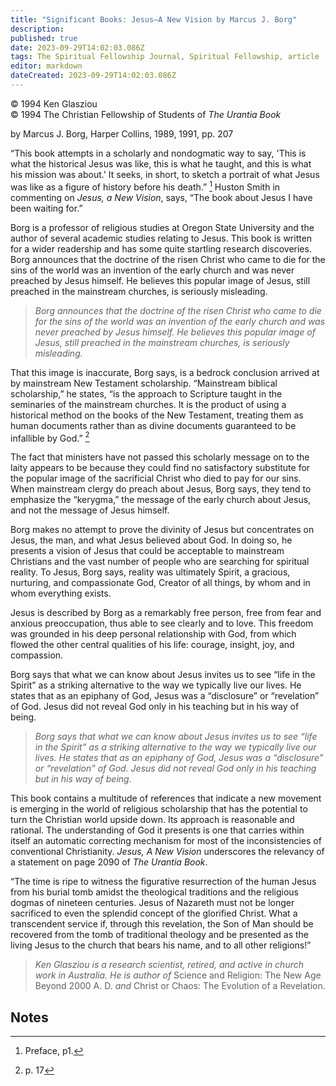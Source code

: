 ```yaml
---
title: "Significant Books: Jesus–A New Vision by Marcus J. Borg"
description: 
published: true
date: 2023-09-29T14:02:03.086Z
tags: The Spiritual Fellowship Journal, Spiritual Fellowship, article
editor: markdown
dateCreated: 2023-09-29T14:02:03.086Z
---
```


<p class="v-card v-sheet theme--light gray lighten-3 px-2">© 1994 Ken Glasziou<br>© 1994 The Christian Fellowship of Students of <i>The Urantia Book</i></p>

by Marcus J. Borg, Harper Collins, 1989, 1991, pp. 207

“This book attempts in a scholarly and nondogmatic way to say, 'This is what the historical Jesus was like, this is what he taught, and this is what his mission was about.' It seeks, in short, to sketch a portrait of what Jesus was like as a figure of history before his death.” [^1] Huston Smith in commenting on _Jesus, a New Vision_, says, “The book about Jesus I have been waiting for.”

Borg is a professor of religious studies at Oregon State University and the author of several academic studies relating to Jesus. This book is written for a wider readership and has some quite startling research discoveries. Borg announces that the doctrine of the risen Christ who came to die for the sins of the world was an invention of the early church and was never preached by Jesus himself. He believes this popular image of Jesus, still preached in the mainstream churches, is seriously misleading.

> _Borg announces that the doctrine of the risen Christ who came to die for the sins of the world was an invention of the early church and was never preached by Jesus himself. He believes this popular image of Jesus, still preached in the mainstream churches, is seriously misleading._

That this image is inaccurate, Borg says, is a bedrock conclusion arrived at by mainstream New Testament scholarship. “Mainstream biblical scholarship,” he states, “is the approach to Scripture taught in the seminaries of the mainstream churches. It is the product of using a historical method on the books of the New Testament, treating them as human documents rather than as divine documents guaranteed to be infallible by God.” [^2]

The fact that ministers have not passed this scholarly message on to the laity appears to be because they could find no satisfactory substitute for the popular image of the sacrificial Christ who died to pay for our sins. When mainstream clergy do preach about Jesus, Borg says, they tend to emphasize the “kerygma,” the message of the early church about Jesus, and not the message of Jesus himself.

Borg makes no attempt to prove the divinity of Jesus but concentrates on Jesus, the man, and what Jesus believed about God. In doing so, he presents a vision of Jesus that could be acceptable to mainstream Christians and the vast number of people who are searching for spiritual reality. To Jesus, Borg says, reality was ultimately Spirit, a gracious, nurturing, and compassionate God, Creator of all things, by whom and in whom everything exists.

Jesus is described by Borg as a remarkably free person, free from fear and anxious preoccupation, thus able to see clearly and to love. This freedom was grounded in his deep personal relationship with God, from which flowed the other central qualities of his life: courage, insight, joy, and compassion.

Borg says that what we can know about Jesus invites us to see “life in the Spirit” as a striking alternative to the way we typically live our lives. He states that as an epiphany of God, Jesus was a “disclosure” or “revelation” of God. Jesus did not reveal God only in his teaching but in his way of being.

> _Borg says that what we can know about Jesus invites us to see “life in the Spirit” as a striking alternative to the way we typically live our lives. He states that as an epiphany of God, Jesus was a “disclosure” or “revelation” of God. Jesus did not reveal God only in his teaching but in his way of being._

This book contains a multitude of references that indicate a new movement is emerging in the world of religious scholarship that has the potential to turn the Christian world upside down. Its approach is reasonable and rational. The understanding of God it presents is one that carries within itself an automatic correcting mechanism for most of the inconsistencies of conventional Christianity. _Jesus, A New Vision_ underscores the relevancy of a statement on page 2090 of _The Urantia Book_.

“The time is ripe to witness the figurative resurrection of the human Jesus from his burial tomb amidst the theological traditions and the religious dogmas of nineteen centuries. Jesus of Nazareth must not be longer sacrificed to even the splendid concept of the glorified Christ. What a transcendent service if, through this revelation, the Son of Man should be recovered from the tomb of traditional theology and be presented as the living Jesus to the church that bears his name, and to all other religions!”

> _Ken Glasziou is a research scientist, retired, and active in church work in Australia. He is author of_ Science and Religion: The New Age Beyond 2000 A. D. _and_ Christ or Chaos: The Evolution of a Revelation.

## Notes

[^1]: Preface, p1.

[^2]: p. 17